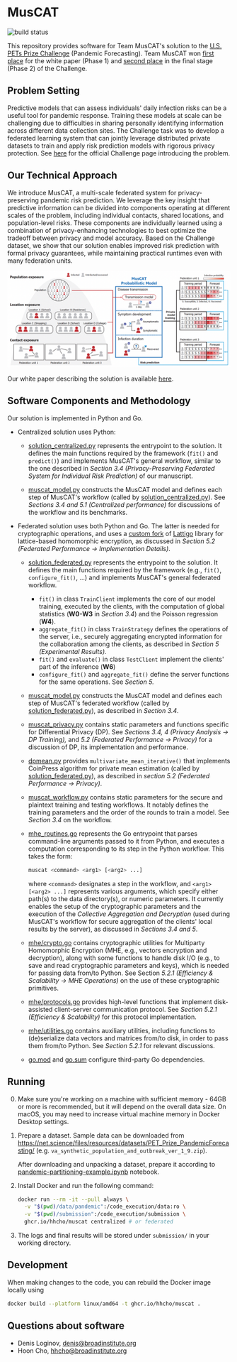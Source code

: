 # MusCAT

![build status](https://github.com/hhcho/muscat/actions/workflows/build.yml/badge.svg)

This repository provides software for Team MusCAT's solution to the [U.S. PETs Prize Challenge](https://petsprizechallenges.com/) (Pandemic Forecasting). Team MusCAT won [first place](https://drivendata.co/blog/federated-learning-pets-prize-winners-phase1) for the white paper (Phase 1) and [second place](https://drivendata.co/blog/federated-learning-pets-prize-winners-phases-2-3) in the final stage (Phase 2) of the Challenge.

## Problem Setting

Predictive models that can assess individuals' daily infection risks can be a useful tool for pandemic response. Training these models at scale can be challenging due to difficulties in sharing personally identifying information across different data collection sites. The Challenge task was to develop a federated learning system that can jointly leverage distributed private datasets to train and apply risk prediction models with rigorous privacy protection. See [here](https://www.drivendata.org/competitions/103/nist-federated-learning-2-pandemic-forecasting-federated/) for the official Challenge page introducing the problem.

## Our Technical Approach

We introduce MusCAT, a multi-scale federated system for privacy-preserving pandemic risk prediction. We leverage the key insight that predictive information can be divided into components operating at different scales of the problem, including individual contacts, shared locations, and population-level risks. These components are individually learned using a combination of privacy-enhancing technologies to best optimize the tradeoff between privacy and model accuracy. Based on the Challenge dataset, we show that our solution enables improved risk prediction with formal privacy guarantees, while maintaining practical runtimes even with many federation units.

![Graphical illustration of MusCAT](img/muscat.png)

Our white paper describing the solution is available [here](https://www.dropbox.com/s/dzyc8himjtcu05j/PETsChallenge_MusCAT_Report.pdf?dl=0).

## Software Components and Methodology

Our solution is implemented in Python and Go.

- Centralized solution uses Python:

  - [solution_centralized.py](solution_centralized.py) represents the entrypoint to the solution. It defines the main functions required by the framework (`fit()` and `predict()`) and implements MusCAT's general workflow, similar to the one described in _Section 3.4 (Privacy-Preserving Federated System for Individual Risk Prediction)_ of our manuscript.

  - [muscat_model.py](muscat_model.py) constructs the MusCAT model and defines each step of MusCAT's workflow (called by [solution_centralized.py](solution_centralized.py)). See _Sections 3.4 and 5.1 (Centralized performance)_ for discussions of the workflow and its benchmarks.

- Federated solution uses both Python and Go. The latter is needed for cryptographic operations, and uses a [custom fork](https://github.com/hcholab/lattigo/tree/petschal) of [Lattigo](https://github.com/tuneinsight/lattigo) library for lattice-based homomorphic encryption, as discussed in _Section 5.2 (Federated Performance → Implementation Details)_.

  - [solution_federated.py](solution_federated.py) represents the entrypoint to the solution. It defines the main functions required by the framework (e.g., `fit()`, `configure_fit()`, ...) and implements MusCAT's general federated workflow.

    - `fit()` in class `TrainClient` implements the core of our model training, executed by the clients, with the computation of global statistics (**W0-W3** in _Section 3.4_) and the Poisson regression (**W4**).
    - `aggregate_fit()` in class `TrainStrategy` defines the operations of the server, i.e., securely aggregating encrypted information for the collaboration among the clients, as described in _Section 5 (Experimental Results)._
    - `fit()` and `evaluate()` in class `TestClient` implement the clients' part of the inference (**W6**)
    - `configure_fit()` and `aggregate_fit()` define the server functions for the same operations. See _Section 5._

  - [muscat_model.py](muscat_model.py) constructs the MusCAT model and defines each step of MusCAT's federated workflow (called by [solution_federated.py](solution_federated.py)), as described in _Section 3.4_.

  - [muscat_privacy.py](muscat_privacy.py) contains static parameters and functions specific for Differential Privacy (DP). See _Sections 3.4, 4 (Privacy Analysis → DP Training),_ and _5.2 (Federated Performance → Privacy)_ for a discussion of DP, its implementation and performance.

  - [dpmean.py](dpmean.py) provides `multivariate_mean_iterative()` that implements CoinPress algorithm for private mean estimation (called by [solution_federated.py](solution_federated.py)), as described in _section 5.2_ _(Federated Performance → Privacy)_.

  - [muscat_workflow.py](muscat_workflow.py) contains static parameters for
    the secure and plaintext training and testing workflows. It notably defines the training parameters and the order of the rounds to train a model. See _Section 3.4_ on the workflow.

  - [mhe_routines.go](mhe_routines.go) represents the Go entrypoint that
    parses command-line arguments passed to it from Python, and executes
    a computation corresponding to its step in the Python workflow.
    This takes the form:

    ```sh
    muscat <command> <arg1> [<arg2> ...]
    ```

    where `<command>` designates a step in the workflow,
    and `<arg1> [<arg2> ...]` represents various arguments, which
    specify either path(s) to the data directory(s), or numeric parameters. It currently enables the setup of the cryptographic parameters and the execution of the _Collective Aggregation and Decryption_ (used during MusCAT's workflow for secure aggregation of the clients' local results by the server), as discussed in _Sections 3.4 and 5_.

  - [mhe/crypto.go](mhe/crypto.go) contains cryptographic utilities
    for Multiparty Homomorphic Encryption (MHE, e.g., vectors encryption and decryption), along with some functions to handle disk I/O (e.g., to save and read cryptographic parameters and keys), which is needed for passing data from/to Python. See Section _5.2.1 (Efficiency & Scalability → MHE Operations)_ on the use of these cryptographic primitives.

  - [mhe/protocols.go](mhe/protocols.go) provides high-level functions
    that implement disk-assisted client-server communication protocol. See _Section 5.2.1 (Efficiency & Scalability)_ for this protocol implementation.

  - [mhe/utilities.go](mhe/utilities.go) contains auxiliary utilities,
    including functions to (de)serialize data vectors and matrices
    from/to disk, in order to pass them from/to Python. See _Section 5.2.1_ for relevant discussions.

  - [go.mod](go.mod) and [go.sum](go.sum) configure third-party Go
    dependencies.

## Running

0. Make sure you're working on a machine with sufficient memory -
   64GB or more is recommended, but it will depend on the overall data size.
   On macOS, you may need to increase virtual machine memory
   in Docker Desktop settings.

1. Prepare a dataset. Sample data can be downloaded from
   https://net.science/files/resources/datasets/PET_Prize_PandemicForecasting/
   (e.g. `va_synthetic_population_and_outbreak_ver_1_9.zip`).

   After downloading and unpacking a dataset, prepare it according to
   [pandemic-partitioning-example.ipynb](pandemic-partitioning-example.ipynb)
   notebook.

2. Install Docker and run the following command:

   ```sh
   docker run --rm -it --pull always \
     -v "$(pwd)/data/pandemic":/code_execution/data:ro \
     -v "$(pwd)/submission":/code_execution/submission \
     ghcr.io/hhcho/muscat centralized # or federated
   ```

3. The logs and final results will be stored under `submission/`
   in your working directory.

## Development

When making changes to the code, you can rebuild the Docker image locally using

```sh
docker build --platform linux/amd64 -t ghcr.io/hhcho/muscat .
```

## Questions about software

- Denis Loginov, denis@broadinstitute.org
- Hoon Cho, hhcho@broadinstitute.org
